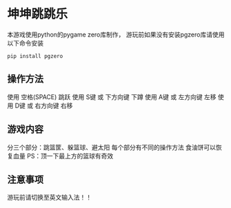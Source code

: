 # 坤坤跳跳乐
本游戏使用python的pygame zero库制作，
游玩前如果没有安装pgzero库请使用以下命令安装
```
pip install pgzero
```

## 操作方法
使用 空格(SPACE) 跳跃
使用 S键 或 下方向键 下蹲
使用 A键 或 左方向键 左移
使用 D键 或 右方向键 右移

## 游戏内容
分三个部分：跳篮筐、躲篮球、避太阳
每个部分有不同的操作方法
食油饼可以恢复血量
PS：顶一下最上方的篮球有奇效

## 注意事项
游玩前请切换至英文输入法！！